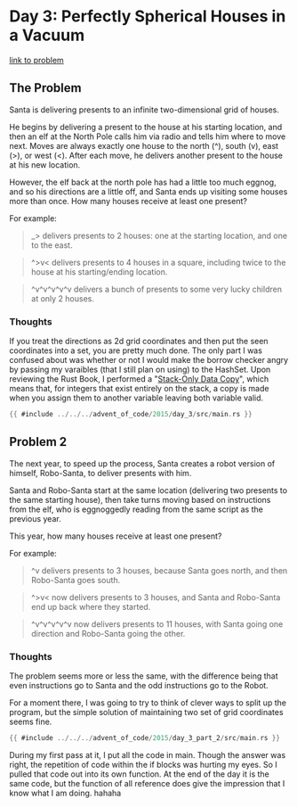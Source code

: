 # Day 3: Perfectly Spherical Houses in a Vacuum

[link to problem](https://adventofcode.com/2015/day/3)

## The Problem

Santa is delivering presents to an infinite two-dimensional grid of houses.

He begins by delivering a present to the house at his starting location, and then an elf at the North Pole calls him via radio and tells him where to move next. Moves are always exactly one house to the north (^), south (v), east (>), or west (<). After each move, he delivers another present to the house at his new location.

However, the elf back at the north pole has had a little too much eggnog, and so his directions are a little off, and Santa ends up visiting some houses more than once. How many houses receive at least one present?

For example:

>   _> delivers presents to 2 houses: one at the starting location, and one to the east.
	
>^>v< delivers presents to 4 houses in a square, including twice to the house at his starting/ending location.

> ^v^v^v^v^v delivers a bunch of presents to some very lucky children at only 2 houses.

### Thoughts

If you treat the directions as 2d grid coordinates and then put the seen coordinates into a set, you are pretty much done. The only part I was confused about was whether or not I would make the borrow checker angry by passing my varaibles (that I still plan on using) to the HashSet. Upon reviewing the Rust Book, I performed a "[Stack-Only Data Copy](https://doc.rust-lang.org/book/ch04-01-what-is-ownership.html#stack-only-data-copy)", which means that, for integers that exist entirely on the stack, a copy is made when you assign them to another variable leaving both variable valid.


```rust
{{ #include ../../../advent_of_code/2015/day_3/src/main.rs }}
```

## Problem 2

The next year, to speed up the process, Santa creates a robot version of himself, Robo-Santa, to deliver presents with him.

Santa and Robo-Santa start at the same location (delivering two presents to the same starting house), then take turns moving based on instructions from the elf, who is eggnoggedly reading from the same script as the previous year.

This year, how many houses receive at least one present?

For example:

>    ^v delivers presents to 3 houses, because Santa goes north, and then Robo-Santa goes south.

>   ^>v< now delivers presents to 3 houses, and Santa and Robo-Santa end up back where they started.

>    ^v^v^v^v^v now delivers presents to 11 houses, with Santa going one direction and Robo-Santa going the other.

### Thoughts

The problem seems more or less the same, with the difference being that even instructions go to Santa and the odd instructions go to the Robot.

For a moment there, I was going to try to think of clever ways to split up the program, but the simple solution of maintaining two set of grid coordinates seems fine.


```rust
{{ #include ../../../advent_of_code/2015/day_3_part_2/src/main.rs }}
```

During my first pass at it, I put all the code in main. Though the answer was right, the repetition of code within the if blocks was hurting my eyes. So I pulled that code out into its own function. At the end of the day it is the same code, but the function of all reference does give the impression that I know what I am doing. hahaha

